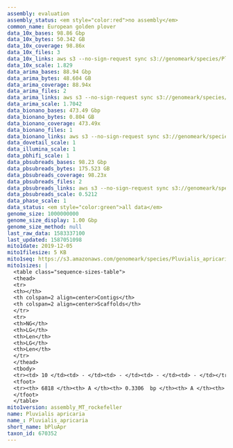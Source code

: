 ```yaml
---
assembly: evaluation
assembly_status: <em style="color:red">no assembly</em>
common_name: European golden plover
data_10x_bases: 98.86 Gbp
data_10x_bytes: 50.342 GB
data_10x_coverage: 98.86x
data_10x_files: 3
data_10x_links: aws s3 --no-sign-request sync s3://genomeark/species/Pluvialis_apricaria/bPluApr1/genomic_data/10x/ .<br>
data_10x_scale: 1.829
data_arima_bases: 88.94 Gbp
data_arima_bytes: 48.604 GB
data_arima_coverage: 88.94x
data_arima_files: 2
data_arima_links: aws s3 --no-sign-request sync s3://genomeark/species/Pluvialis_apricaria/bPluApr1/genomic_data/arima/ .<br>
data_arima_scale: 1.7042
data_bionano_bases: 473.49 Gbp
data_bionano_bytes: 0.804 GB
data_bionano_coverage: 473.49x
data_bionano_files: 1
data_bionano_links: aws s3 --no-sign-request sync s3://genomeark/species/Pluvialis_apricaria/bPluApr1/genomic_data/bionano/ .<br>
data_dovetail_scale: 1
data_illumina_scale: 1
data_pbhifi_scale: 1
data_pbsubreads_bases: 98.23 Gbp
data_pbsubreads_bytes: 175.523 GB
data_pbsubreads_coverage: 98.23x
data_pbsubreads_files: 2
data_pbsubreads_links: aws s3 --no-sign-request sync s3://genomeark/species/Pluvialis_apricaria/bPluApr1/genomic_data/pacbio/ . --exclude "*ccs.bam*"<br>
data_pbsubreads_scale: 0.5212
data_phase_scale: 1
data_status: <em style="color:green">all data</em>
genome_size: 1000000000
genome_size_display: 1.00 Gbp
genome_size_method: null
last_raw_data: 1583337100
last_updated: 1587051098
mito1date: 2019-12-05
mito1filesize: 5 KB
mito1seq: https://s3.amazonaws.com/genomeark/species/Pluvialis_apricaria/bPluApr1/assembly_MT_rockefeller/bPluApr1.MT.20191205.fasta.gz
mito1sizes: |
  <table class="sequence-sizes-table">
  <thead>
  <tr>
  <th></th>
  <th colspan=2 align=center>Contigs</th>
  <th colspan=2 align=center>Scaffolds</th>
  </tr>
  <tr>
  <th>NG</th>
  <th>LG</th>
  <th>Len</th>
  <th>LG</th>
  <th>Len</th>
  </tr>
  </thead>
  <tbody>
  <tr><td> 10 </td><td> - </td><td> - </td><td> - </td><td> - </td></tr>  <tr><td> 20 </td><td> - </td><td> - </td><td> - </td><td> - </td></tr>  <tr><td> 30 </td><td> - </td><td> - </td><td> - </td><td> - </td></tr>  <tr><td> 40 </td><td> - </td><td> - </td><td> - </td><td> - </td></tr>  <tr style="background-color:#cccccc;"><td> 50 </td><td> - </td><td style="background-color:#ff8888;"> - </td><td> - </td><td style="background-color:#ff8888;"> - </td></tr>  <tr><td> 60 </td><td> - </td><td> - </td><td> - </td><td> - </td></tr>  <tr><td> 70 </td><td> - </td><td> - </td><td> - </td><td> - </td></tr>  <tr><td> 80 </td><td> - </td><td> - </td><td> - </td><td> - </td></tr>  <tr><td> 90 </td><td> - </td><td> - </td><td> - </td><td> - </td></tr>  <tr><td> 100 </td><td> - </td><td> - </td><td> - </td><td> - </td></tr>  </tbody>
  <tfoot>
  <tr><th> 6818 </th><th> A </th><th> 0.3306  bp </th><th> A </th><th> 0.3306  bp </th></tr>
  </tfoot>
  </table>
mito1version: assembly_MT_rockefeller
name: Pluvialis apricaria
name_: Pluvialis_apricaria
short_name: bPluApr
taxon_id: 670352
---
```

